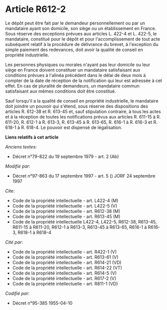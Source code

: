 # Article R612-2

Le dépôt peut être fait par le demandeur personnellement ou par un mandataire ayant son domicile, son siège ou un
établissement en France. Sous réserve des exceptions prévues aux articles L. 422-4 et L. 422-5, le mandataire, constitué pour
le dépôt et pour l'accomplissement de tout acte subséquent relatif à la procédure de délivrance du brevet, à l'exception du
simple paiement des redevances, doit avoir la qualité de conseil en propriété industrielle.

Les personnes physiques ou morales n'ayant pas leur domicile ou leur siège en France doivent constituer un mandataire
satisfaisant aux conditions prévues à l'alinéa précédent dans le délai de deux mois à compter de la date de réception de la
notification qui leur est adressée à cet effet. En cas de pluralité de demandeurs, un mandataire commun satisfaisant aux
mêmes conditions doit être constitué.

Sauf lorsqu'il a la qualité de conseil en propriété industrielle, le mandataire doit joindre un pouvoir qui s'étend, sous
réserve des dispositions des articles R. 612-38 et R. 613-45 et, sauf stipulation contraire, à tous les actes et à la
réception de toutes les notifications prévus aux articles R. 611-15 à R. 611-20, R. 612-1 à R. 613-3, R. 613-45 à R. 613-65,
R. 616-1 à R. 616-3 et R. 618-1 à R. 618-4. Le pouvoir est dispensé de légalisation.

**Liens relatifs à cet article**

_Anciens textes_:

  - Décret n°79-822 du 19 septembre 1979 - art. 2 (Ab)

_Modifié par_:

  - Décret n°97-863 du 17 septembre 1997 - art. 5 () JORF 24 septembre 1997

_Cite_:

  - Code de la propriété intellectuelle - art. L422-4 (M)
  - Code de la propriété intellectuelle - art. L422-5 (V)
  - Code de la propriété intellectuelle - art. R612-38 (M)
  - Code de la propriété intellectuelle - art. R613-45 (M)
  - Code de la propriété intellectuelle L422-4, L422-5, R612-38, R613-45, R611-15 à R611-20, R612-1 à R613-3, R613-45 à R613-65, R616-1 à R616-3, R618-1 à R618-4

_Cité par_:

  - Code de la propriété intellectuelle - art. R422-1 (V)
  - Code de la propriété intellectuelle - art. R613-61 (V)
  - Code de la propriété intellectuelle - art. R614-21 (VD)
  - Code de la propriété intellectuelle - art. R614-22 (VT)
  - Code de la propriété intellectuelle - art. R614-5 (V)
  - Code de la propriété intellectuelle - art. R617-2 (V)
  - Code de la propriété intellectuelle - art. R811-1 (VD)

_Codifié par_:

  - Décret n°95-385 1955-04-10
